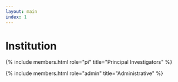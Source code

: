 ```yaml
---
layout: main
index: 1
---
```


# Institution

{% include members.html role="pi" title="Principal Investigators" %}

{% include members.html role="admin" title="Administrative" %}

